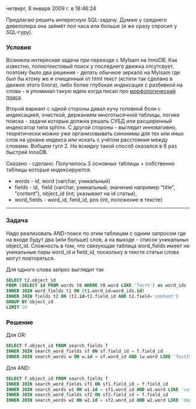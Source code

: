 четверг, 8 января 2009 г. в 18:46:24

Предлагаю решить интересную SQL-задачу. Думаю у среднего девелопера она займёт пол часа или больше (я же сразу спросил у SQL-гуру).

### Условия

Возникла интересная задача при переходе с MyIsam на InnoDB. Как известно, полнотекстовый поиск у последнего движка отсутсвует, поэтому было два решения - делать обычное зеркало на MyIsam где был бы ктому же и очищенный от html текст (кстати так сделано в движке этого блога), либо более глубокая индексация с разбивкой на слова - я упоминал такую идею когда писал про [морфологический поиск](https://kurapov.ee/technology/morphological_search/).

Второй вариант с одной стороны давал кучу головной боли с индексацией, очисткой, держанием многотысячной таблицы, логике поиска - задачи которые должна решать СУБД или расширенный индексатор типа sphinx. С другой стороны - выглядит инновативно, теоретически можно уже организовывать синонимы для тех или иных слов на уровне индекса или искать с учётом расстояния между словами. Вобщем гугл 2. На вскидку такой способ оказался в 6 раз быстрей InnoDB.

Сказано - сделано. Получилось 3 основных таблицы + собственно таблицы которые индексируются.

- words - id, word (varchar, уникальный)
- fields - id,  field (varchar, уникальный; значения например "title", "content"), object_id (int; указывает на id статьи),
- word_fields - word_id, field_id, pos (int, положение в тексте)

---

### Задача

Надо реализовать AND-поиск по этим таблицам с одним запросом где на входе будут два (или больше) слов, а на выходе - список уникальных object_id. Сложность в том, что связующая таблица word_fields имеет не уникальные пары word_id и field_id, поскольку в тексте статьи слова могут повторяться.

Для одного слова запрос выглядит так

```sql
SELECT t2.object_id  
FROM (SELECT id FROM words t0 WHERE t0.word LIKE 'Тест%') as word_ids  
INNER JOIN word_fields t1 ON (t1.word_id=word_ids.id)  
INNER JOIN fields t2 ON (t2.id=t1.field_id AND t2.field='content')  
GROUP BY object_id  
LIMIT 10
```

### Решение

Для OR:

```sql
SELECT f.object_id FROM search_fields f  
INNER JOIN search_word_fields sf ON sf.field_id = f.field_id  
INNER JOIN search_words w ON w.id = sf.word_id AND (w.word LIKE 'Test1%' OR w.word LIKE 'Test2%')
```

Для AND:

```sql
SELECT f.object_id FROM search_fields f  
INNER JOIN search_word_fields sf1 ON sf1.field_id = f.field_id  
INNER JOIN search_words w1 ON w1.id = sf1.word_id AND w1.word LIKE 'cat%'  
INNER JOIN search_word_fields sf2 ON sf2.field_id = f.field_id  
INNER JOIN search_words w2 ON w2.id = sf2.word_id AND w2.word LIKE 'dog%'
```
